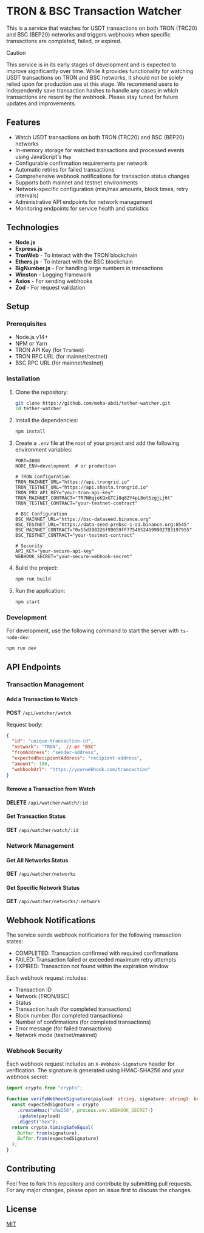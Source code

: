 # TRON & BSC Transaction Watcher

This is a service that watches for USDT transactions on both TRON (TRC20) and BSC (BEP20) networks and triggers webhooks when specific transactions are completed, failed, or expired.

> [!CAUTION]
> This service is in its early stages of development and is expected to improve significantly over time. While it provides functionality for watching USDT transactions on TRON and BSC networks, it should not be solely relied upon for production use at this stage. We recommend users to independently save transaction hashes to handle any cases in which transactions are resent by the webhook. Please stay tuned for future updates and improvements.

## Features

- Watch USDT transactions on both TRON (TRC20) and BSC (BEP20) networks
- In-memory storage for watched transactions and processed events using JavaScript's `Map`
- Configurable confirmation requirements per network
- Automatic retries for failed transactions
- Comprehensive webhook notifications for transaction status changes
- Supports both mainnet and testnet environments
- Network-specific configuration (min/max amounts, block times, retry intervals)
- Administrative API endpoints for network management
- Monitoring endpoints for service health and statistics

## Technologies

- **Node.js**
- **Express.js**
- **TronWeb** - To interact with the TRON blockchain
- **Ethers.js** - To interact with the BSC blockchain
- **BigNumber.js** - For handling large numbers in transactions
- **Winston** - Logging framework
- **Axios** - For sending webhooks
- **Zod** - For request validation

## Setup

### Prerequisites

- Node.js v14+
- NPM or Yarn
- TRON API Key (for `TronWeb`)
- TRON RPC URL (for mainnet/testnet)
- BSC RPC URL (for mainnet/testnet)

### Installation

1. Clone the repository:

   ```bash
   git clone https://github.com/moha-abdi/tether-watcher.git
   cd tether-watcher
   ```

2. Install the dependencies:

   ```bash
   npm install
   ```

3. Create a `.env` file at the root of your project and add the following environment variables:

   ```
   PORT=3000
   NODE_ENV=development  # or production

   # TRON Configuration
   TRON_MAINNET_URL="https://api.trongrid.io"
   TRON_TESTNET_URL="https://api.shasta.trongrid.io"
   TRON_PRO_API_KEY="your-tron-api-key"
   TRON_MAINNET_CONTRACT="TR7NHqjeKQxGTCi8q8ZY4pL8otSzgjLj6t"
   TRON_TESTNET_CONTRACT="your-testnet-contract"

   # BSC Configuration
   BSC_MAINNET_URL="https://bsc-dataseed.binance.org"
   BSC_TESTNET_URL="https://data-seed-prebsc-1-s1.binance.org:8545"
   BSC_MAINNET_CONTRACT="0x55d398326f99059fF775485246999027B3197955"
   BSC_TESTNET_CONTRACT="your-testnet-contract"

   # Security
   API_KEY="your-secure-api-key"
   WEBHOOK_SECRET="your-secure-webhook-secret"
   ```

4. Build the project:

   ```bash
   npm run build
   ```

5. Run the application:
   ```bash
   npm start
   ```

### Development

For development, use the following command to start the server with `ts-node-dev`:

```bash
npm run dev
```

## API Endpoints

### Transaction Management

#### Add a Transaction to Watch

**POST** `/api/watcher/watch`

Request body:
```json
{
  "id": "unique-transaction-id",
  "network": "TRON",  // or "BSC"
  "fromAddress": "sender-address",
  "expectedRecipientAddress": "recipient-address",
  "amount": 100,
  "webhookUrl": "https://yourwebhook.com/transaction"
}
```

#### Remove a Transaction from Watch

**DELETE** `/api/watcher/watch/:id`

#### Get Transaction Status

**GET** `/api/watcher/watch/:id`

### Network Management

#### Get All Networks Status

**GET** `/api/watcher/networks`

#### Get Specific Network Status

**GET** `/api/watcher/networks/:network`

## Webhook Notifications

The service sends webhook notifications for the following transaction states:
- COMPLETED: Transaction confirmed with required confirmations
- FAILED: Transaction failed or exceeded maximum retry attempts
- EXPIRED: Transaction not found within the expiration window

Each webhook request includes:
- Transaction ID
- Network (TRON/BSC)
- Status
- Transaction hash (for completed transactions)
- Block number (for completed transactions)
- Number of confirmations (for completed transactions)
- Error message (for failed transactions)
- Network mode (testnet/mainnet)

### Webhook Security

Each webhook request includes an `X-Webhook-Signature` header for verification. The signature is generated using HMAC-SHA256 and your webhook secret:

```typescript
import crypto from "crypto";

function verifyWebhookSignature(payload: string, signature: string): boolean {
  const expectedSignature = crypto
    .createHmac("sha256", process.env.WEBHOOK_SECRET!)
    .update(payload)
    .digest("hex");
  return crypto.timingSafeEqual(
    Buffer.from(signature),
    Buffer.from(expectedSignature)
  );
}
```

## Contributing

Feel free to fork this repository and contribute by submitting pull requests. For any major changes, please open an issue first to discuss the changes.

## License

[MIT](LICENSE)